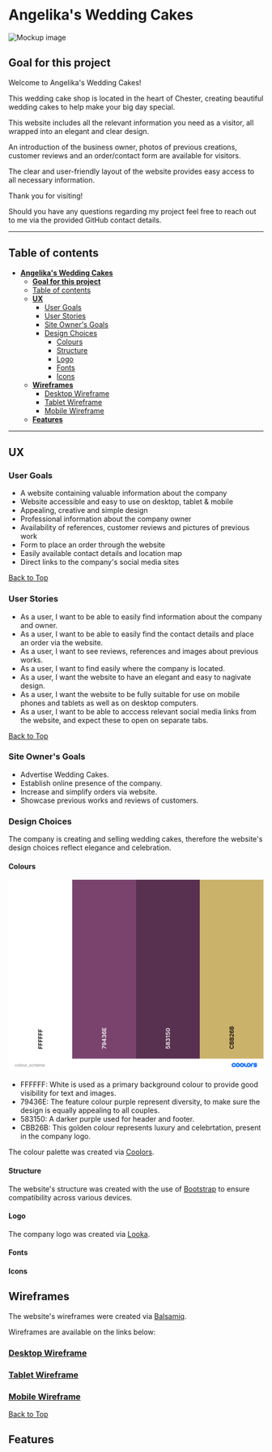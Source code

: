 # **Angelika's Wedding Cakes**
![Mockup image](wireframes/mockup-image.png)

## **Goal for this project**

Welcome to Angelika's Wedding Cakes!

This wedding cake shop is located in the heart of Chester, creating beautiful wedding cakes to help make your big day special.

This website includes all the relevant information you need as a visitor, all wrapped into an elegant and clear design.

An introduction of the business owner, photos of previous creations, customer reviews and an order/contact form are available for visitors.

The clear and user-friendly layout of the website provides easy access to all necessary information.

Thank you for visiting!

Should you have any questions regarding my project feel free to reach out to me via the provided GitHub contact details.

---
## Table of contents 
- [**Angelika's Wedding Cakes**](#angelikas-wedding-cakes)
  - [**Goal for this project**](#goal-for-this-project)
  - [Table of contents](#table-of-contents)
  - [**UX**](#ux)
    - [User Goals](#user-goals)
    - [User Stories](#user-stories)
    - [Site Owner's Goals](#site-owners-goals)
    - [Design Choices](#design-choices)
      - [Colours](#colours)
      - [Structure](#structure)
      - [Logo](#logo)
      - [Fonts](#fonts)
      - [Icons](#icons)
  - [**Wireframes**](#wireframes)
    - [Desktop Wireframe](#desktop-wireframe)
    - [Tablet Wireframe](#tablet-wireframe)
    - [Mobile Wireframe](#mobile-wireframe)
  - [**Features**](#features)

---
## **UX**

### User Goals

* A website containing valuable information about the company
* Website accessible and easy to use on desktop, tablet & mobile
* Appealing, creative and simple design
* Professional information about the company owner
* Availability of references, customer reviews and pictures of previous work
* Form to place an order through the website
* Easily available contact details and location map
* Direct links to the company's social media sites

[Back to Top](#table-of-contents)

### User Stories

* As a user, I want to be able to easily find information about the company and owner.
* As a user, I want to be able to easily find the contact details and place an order via the website.
* As a user, I want to see reviews, references and images about previous works.
* As a user, I want to find easily where the company is located.
* As a user, I want the website to have an elegant and easy to nagivate design.
* As a user, I want the website to be fully suitable for use on mobile phones and tablets as well as on desktop computers.
* As a user, I want to be able to acccess relevant social media links from the website, and expect these to open on separate tabs.

[Back to Top](#table-of-contents)

### Site Owner's Goals

* Advertise Wedding Cakes. 
* Establish online presence of the company.
* Increase and simplify orders via website.
* Showcase previous works and reviews of customers.
  
### Design Choices

The company is creating and selling wedding cakes, therefore the website's design choices reflect elegance and celebration. 

#### Colours

![Colour Scheme](wireframes/colourscheme.png)

* FFFFFF: White is used as a primary background colour to provide good visibility for text and images.
* 79436E: The feature colour purple represent diversity, to make sure the design is equally appealing to all couples.
* 583150: A darker purple used for header and footer. 
* CBB26B: This golden colour represents luxury and celebrtation, present in the company logo.

The colour palette was created via [Coolors](https://coolors.co/ "Coolors.co").

#### Structure

The website's structure was created with the use of [Bootstrap](https://getbootstrap.com/) to ensure compatibility across various devices.

#### Logo

The company logo was created via [Looka](https://looka.com/s/71228605). 

#### Fonts

#### Icons

## **Wireframes**

The website's wireframes were created via [Balsamiq](https://balsamiq.com/wireframes/).

Wireframes are available on the links below:

### [Desktop Wireframe](wireframes/desktop-wireframe.png)

### [Tablet Wireframe](wireframes/tablet-wireframe.png)

### [Mobile Wireframe](wireframes/mobile-wireframe.png)

[Back to Top](#table-of-contents)

## **Features**


